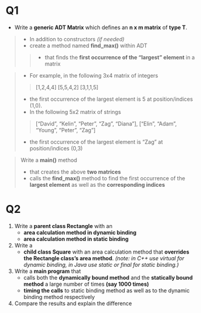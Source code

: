 # Q1
- Write a **generic ADT Matrix** which defines an **n x m matrix** of **type T**.
> - In addition to constructors *(if needed)*
> - create a method named **find_max()** within ADT
> > - that finds the **first occurrence of the “largest” element** in a matrix

> - For example, in the following 3x4 matrix of integers
> > [1,2,4,4] [5,5,4,2] [3,1,1,5]
> - the first occurrence of the largest element is 5 at position/indices (1,0).
> - In the following 5x2 matrix of strings
> > [“David”, “Kelin”, “Peter”, “Zag”, “Diana”], [“Elin”, “Adam”, “Young”, “Peter”, “Zag”]
> - the first occurrence of the largest element is “Zag” at position/indices (0,3)

> Write a **main()** method
> - that creates the above **two matrices**
> - calls the **find_max()** method to find the first occurrence of the **largest element** as well as the **corresponding indices**

# Q2
1. Write a **parent class Rectangle** with an 
    - **area calculation method in dynamic binding**
    - **area calculation method in static binding**
2. Write a 
    - **child class Square** with an area calculation method that **overrides the Rectangle class’s area method**. *(note: in C++ use virtual for dynamic binding, in Java use static or final for static binding.)*
3. Write a **main program** that 
    - calls both the **dynamically bound method** and the **statically bound method** a large number of times **(say 1000 times)**
    - **timing the calls** to static binding method as well as to the dynamic binding method respectively
4. Compare the results and explain the difference